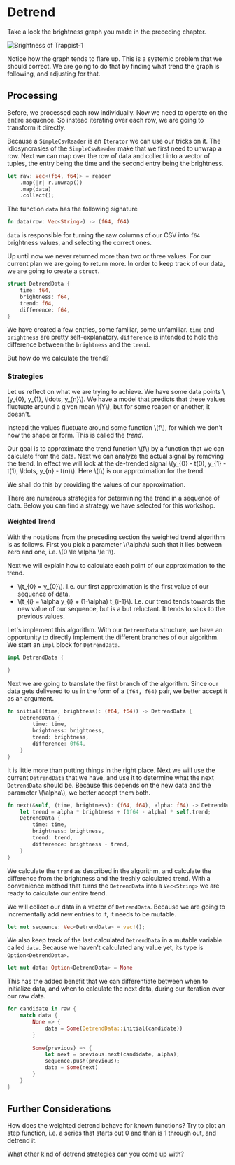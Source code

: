 # Detrend
Take a look the brightness graph you made in the preceding chapter.

![Brightness of Trappist-1](image/brightness-nobackground.png)

Notice how the graph tends to flare up. This is a systemic problem that we
should correct. We are going to do that by finding what trend the graph is
following, and adjusting for that.

## Processing
Before, we processed each row individually. Now we need to operate on the entire
sequence. So instead iterating over each row, we are going to transform it
directly.

Because a `SimpleCsvReader` is an `Iterator` we can use our tricks on it. The
idiosyncrasies of the `SimpleCsvReader` make that we first need to unwrap a row.
Next we can map over the row of data and collect into a vector of tuples, the
entry being the time and the second entry being the brightness.

```rust
let raw: Vec<(f64, f64)> = reader
    .map(|r| r.unwrap())
    .map(data)
    .collect();
```

The function `data` has the following signature

```rust
fn data(row: Vec<String>) -> (f64, f64)
```

`data` is responsible for turning the raw columns of our CSV into `f64` brightness values,
and selecting the correct ones.

Up until now we never returned more than two or three values. For our current
plan we are going to return more. In order to keep track of our data, we are
going to create a `struct`.

```rust
struct DetrendData {
    time: f64,
    brightness: f64,
    trend: f64,
    difference: f64,
}
```

We have created a few entries, some familiar, some unfamiliar. `time` and
`brightness` are pretty self-explanatory. `difference` is intended to hold the
difference between the `brightness` and the `trend`.

But how do we calculate the trend?

### Strategies
Let us reflect on what we are trying to achieve. We have some data points
\\(y_{0}, y_{1}, \ldots, y_{n}\\). We have a model that predicts that these
values fluctuate around a given mean \\(Y\\), but for some reason or another, it
doesn't.

Instead the values fluctuate around some function \\(f\\), for which we don't
now the shape or form. This is called the _trend_.

Our goal is to approximate the trend function \\(f\\) by a function that we can
calculate from the data. Next we can analyze the actual signal by removing the
trend. In effect we will look at the de-trended signal \\(y_{0} - t(0), y_{1} -
t(1), \ldots, y_{n} - t(n)\\). Here \\(t\\) is our approximation for the trend.

We shall do this by providing the values of our approximation.

There are numerous strategies for determining the trend in a sequence of data.
Below you can find a strategy we have selected for this workshop.

#### Weighted Trend
With the notations from the preceding section the weighted trend algorithm is as
follows. First you pick a parameter \\(\alpha\\) such that it lies between zero
and one, i.e. \\(0 \le \alpha \le 1\\).

Next we will explain how to calculate each point of our approximation to the
trend.

* \\(t_{0} = y_{0}\\). I.e. our first approximation is the first value of our
  sequence of data.
* \\(t_{i} = \alpha y_{i} + (1-\alpha) t_{i-1}\\). I.e. our trend tends towards
  the new value of our sequence, but is a but reluctant. It tends to stick to
  the previous values.
 
Let's implement this algorithm. With our `DetrendData` structure, we have an
opportunity to directly implement the different branches of our algorithm. We
start an `impl` block for `DetrendData`.

```rust
impl DetrendData {

}
```

Next we are going to translate the first branch of the algorithm. Since our data
gets delivered to us in the form of a `(f64, f64)` pair, we better accept it as
an argument.

```rust
fn initial((time, brightness): (f64, f64)) -> DetrendData {
    DetrendData {
        time: time,
        brightness: brightness,
        trend: brightness,
        difference: 0f64,
    }
}
```

It is little more than putting things in the right place. Next we will use the
current `DetrendData` that we have, and use it to determine what the next
`DetrendData` should be. Because this depends on the new data and the parameter
\\(\alpha\\), we better accept them both.

```rust
fn next(&self, (time, brightness): (f64, f64), alpha: f64) -> DetrendData {
    let trend = alpha * brightness + (1f64 - alpha) * self.trend;
    DetrendData {
        time: time,
        brightness: brightness,
        trend: trend,
        difference: brightness - trend,
    }
}
```

We calculate the `trend` as described in the algorithm, and calculate the
difference from the brightness and the freshly calculated trend. With a
convenience method that turns the `DetrendData` into a `Vec<String>` we are
ready to calculate our entire trend.

We will collect our data in a vector of `DetrendData`. Because we are going to
incrementally add new entries to it, it needs to be mutable.

```rust
let mut sequence: Vec<DetrendData> = vec!();
```

We also keep track of the last calculated `DetrendData` in a mutable variable
called `data`. Because we haven't calculated any value yet, its type is
`Option<DetrendData>`.

```rust
let mut data: Option<DetrendData> = None
```

This has the added benefit that we can differentiate between when to initialize
data, and when to calculate the next data, during our iteration over our raw data.

```rust
for candidate in raw {
    match data {
        None => {
            data = Some(DetrendData::initial(candidate))
        } 
        
        Some(previous) => {
            let next = previous.next(candidate, alpha);
            sequence.push(previous);
            data = Some(next)
        }
    }
}
```

## Further Considerations
How does the weighted detrend behave for known functions? Try to plot an step
function, i.e. a series that starts out 0 and than is 1 through out, and detrend
it.

What other kind of detrend strategies can you come up with?

